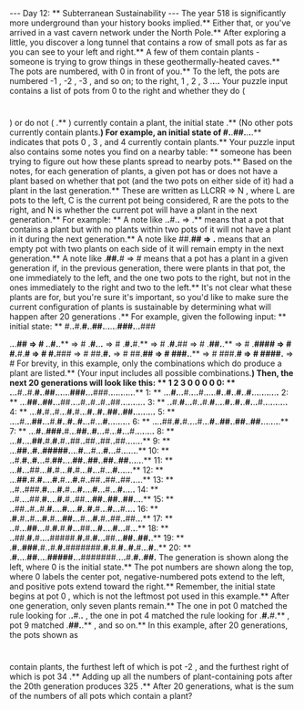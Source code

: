 --- Day 12: ** Subterranean Sustainability ---
The year 518 is significantly more underground than your history books implied.**  Either that, or you've arrived in a
vast cavern network
under the North Pole.**
After exploring a little, you discover a long tunnel that contains a row of small pots as far as you can see to your left and right.**  A few of them contain plants - someone is trying to grow things in these geothermally-heated caves.**
The pots are numbered, with
0
in front of you.**  To the left, the pots are numbered
-1
,
-2
,
-3
, and so on; to the right,
1
,
2
,
3
.**.**.**.** Your puzzle input contains a list of pots from
0
to the right and whether they do (
#
) or do not (
.**
) currently contain a plant, the
initial state
.** (No other pots currently contain plants.**) For example, an initial state of
#.**.**##.**.**.**.**
indicates that pots
0
,
3
, and
4
currently contain plants.**
Your puzzle input also contains some notes you find on a nearby table: ** someone has been trying to figure out how these plants
spread
to nearby pots.**  Based on the notes, for each generation of plants, a given pot has or does not have a plant based on whether that pot (and the two pots on either side of it) had a plant in the last generation.** These are written as
LLCRR => N
, where
L
are pots to the left,
C
is the current pot being considered,
R
are the pots to the right, and
N
is whether the current pot will have a plant in the next generation.** For example: **
A note like
.**.**#.**.** => .**
means that a pot that contains a plant but with no plants within two pots of it will not have a plant in it during the next generation.**
A note like
##.**## => .**
means that an empty pot with two plants on each side of it will remain empty in the next generation.**
A note like
.**##.**# => #
means that a pot has a plant in a given generation if, in the previous generation, there were plants in that pot, the one immediately to the left, and the one two pots to the right, but not in the ones immediately to the right and two to the left.**
It's not clear what these plants are for, but you're sure it's important, so you'd like to make sure the current configuration of plants is sustainable by determining what will happen after
20
generations
.**
For example, given the following input: **
initial state: ** #.**.**#.**#.**.**##.**.**.**.**.**.**###.**.**.**###

.**.**.**## => #
.**.**#.**.** => #
.**#.**.**.** => #
.**#.**#.** => #
.**#.**## => #
.**##.**.** => #
.**#### => #
#.**#.**# => #
#.**### => #
##.**#.** => #
##.**## => #
###.**.** => #
###.**# => #
####.** => #
For brevity, in this example, only the combinations which do produce a plant are listed.** (Your input includes all possible combinations.**) Then, the next 20 generations will look like this: **
1         2         3
       0         0         0         0
 0: ** .**.**.**#.**.**#.**#.**.**##.**.**.**.**.**.**###.**.**.**###.**.**.**.**.**.**.**.**.**.**.**
 1: ** .**.**.**#.**.**.**#.**.**.**.**#.**.**.**.**.**#.**.**#.**.**#.**.**#.**.**.**.**.**.**.**.**.**.**.**
 2: ** .**.**.**##.**.**##.**.**.**##.**.**.**.**#.**.**#.**.**#.**.**##.**.**.**.**.**.**.**.**.**.**
 3: ** .**.**#.**#.**.**.**#.**.**#.**#.**.**.**.**#.**.**#.**.**#.**.**.**#.**.**.**.**.**.**.**.**.**.**
 4: ** .**.**.**#.**#.**.**#.**.**.**#.**#.**.**.**#.**.**#.**.**##.**.**##.**.**.**.**.**.**.**.**.**
 5: ** .**.**.**.**#.**.**.**##.**.**.**#.**#.**.**#.**.**#.**.**.**#.**.**.**#.**.**.**.**.**.**.**.**.**
 6: ** .**.**.**.**##.**#.**#.**.**.**.**#.**.**.**#.**.**##.**.**##.**.**##.**.**.**.**.**.**.**.**
 7: ** .**.**.**#.**.**###.**#.**.**.**##.**.**#.**.**.**#.**.**.**#.**.**.**#.**.**.**.**.**.**.**.**
 8: ** .**.**.**#.**.**.**.**##.**#.**#.**#.**.**##.**.**##.**.**##.**.**##.**.**.**.**.**.**.**
 9: ** .**.**.**##.**.**#.**.**#####.**.**.**.**#.**.**.**#.**.**.**#.**.**.**#.**.**.**.**.**.**.**
10: ** .**.**#.**#.**.**#.**.**.**#.**##.**.**.**.**##.**.**##.**.**##.**.**##.**.**.**.**.**.**
11: ** .**.**.**#.**.**.**##.**.**.**#.**#.**.**.**#.**#.**.**.**#.**.**.**#.**.**.**#.**.**.**.**.**.**
12: ** .**.**.**##.**#.**#.**.**.**.**#.**#.**.**.**#.**#.**.**##.**.**##.**.**##.**.**.**.**.**
13: ** .**.**#.**.**###.**#.**.**.**.**#.**#.**.**.**#.**.**.**.**#.**.**.**#.**.**.**#.**.**.**.**.**
14: ** .**.**#.**.**.**.**##.**#.**.**.**.**#.**#.**.**##.**.**.**##.**.**##.**.**##.**.**.**.**
15: ** .**.**##.**.**#.**.**#.**#.**.**.**.**#.**.**.**.**#.**.**#.**#.**.**.**#.**.**.**#.**.**.**.**
16: ** .**#.**#.**.**#.**.**.**#.**#.**.**.**##.**.**.**#.**.**.**#.**#.**.**##.**.**##.**.**.**
17: ** .**.**#.**.**.**##.**.**.**#.**#.**#.**#.**.**.**##.**.**.**#.**.**.**.**#.**.**.**#.**.**.**
18: ** .**.**##.**#.**#.**.**.**.**#####.**#.**#.**#.**.**.**##.**.**.**##.**.**##.**.**
19: ** .**#.**.**###.**#.**.**#.**#.**#######.**#.**#.**#.**.**#.**#.**.**.**#.**.**
20: ** .**#.**.**.**.**##.**.**.**.**#####.**.**.**#######.**.**.**.**#.**#.**.**##.**
The generation is shown along the left, where
0
is the initial state.**  The pot numbers are shown along the top, where
0
labels the center pot, negative-numbered pots extend to the left, and positive pots extend toward the right.** Remember, the initial state begins at pot
0
, which is not the leftmost pot used in this example.**
After one generation, only seven plants remain.**  The one in pot
0
matched the rule looking for
.**.**#.**.**
, the one in pot
4
matched the rule looking for
.**#.**#.**
, pot
9
matched
.**##.**.**
, and so on.**
In this example, after 20 generations, the pots shown as
#
contain plants, the furthest left of which is pot
-2
, and the furthest right of which is pot
34
.** Adding up all the numbers of plant-containing pots after the 20th generation produces
325
.**
After
20
generations, what is the sum of the numbers of all pots which contain a plant?
